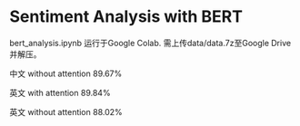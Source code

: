 # Sentiment Analysis with BERT

bert_analysis.ipynb 运行于Google Colab. 需上传data/data.7z至Google Drive并解压。

中文 without attention 89.67%

英文 with attention 89.84%

英文 without attention 88.02%

